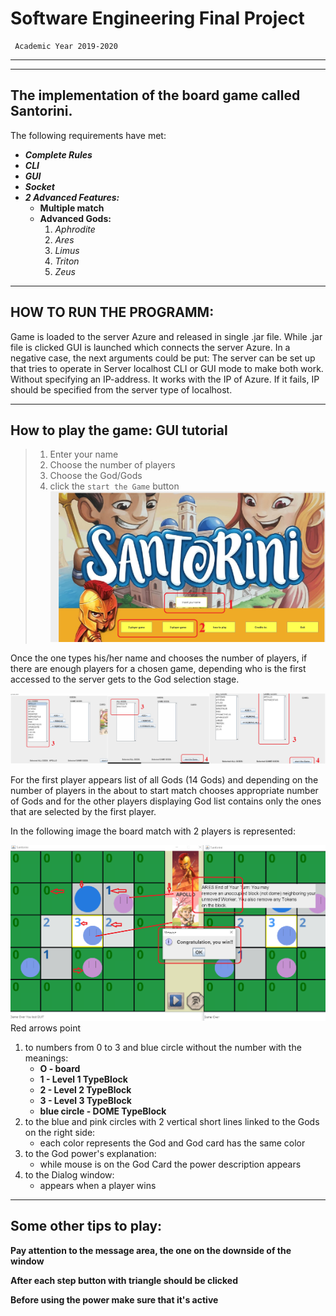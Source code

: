 
# Software Engineering Final Project
     Academic Year 2019-2020
-------------------------
*********
## The implementation of the board game called Santorini.
The following requirements have met:
* ***Complete Rules***
* ***CLI***
* ***GUI***
* ***Socket***
* ***2 Advanced Features:***
    - **Multiple match**
    - **Advanced Gods:**
        1. *Aphrodite*
        2. *Ares*
        3. *Limus*
        4. *Triton*
        5. *Zeus*

-------------------------
## HOW TO RUN THE PROGRAMM:

Game is loaded to the server Azure and released in single .jar file. While .jar file is clicked GUI is launched which connects the server Azure. In a negative case, the next arguments could be put:
The server can be set up that tries to operate in Server localhost  CLI or GUI  mode to make both work.
Without specifying an IP-address. It works with the IP of Azure. If it fails, IP should be specified from the server type of localhost.

-------------------------
## How to play the game: GUI tutorial

>1. Enter your name
>2. Choose the number of players
>3. Choose the God/Gods
>4. click the `start the Game` button
![Name and number of players](src/main/resources/123.png "Name and number of player")

Once the one types his/her name and chooses the number of players, if there are enough players for a chosen game, depending who is the first accessed to the server gets to the God selection  stage.

![God Selection](src/main/resources/godsel.jpg "God selection for the first player and the second")

 For the first player appears list of all Gods (14 Gods) and depending on the number of players in the about to start match chooses appropriate number of Gods and for the other players displaying God list contains only the ones that are selected by the first player.   
  
In the following image the board match with 2 players is represented:
 
![board](src/main/resources/game.png "Board")
Red arrows point 
1. to numbers from 0 to 3 and blue circle without the number with the meanings:
    - **O - board**
    - **1 - Level 1 TypeBlock**
    - **2 - Level 2 TypeBlock**
    - **3 - Level 3 TypeBlock**
    - **blue circle - DOME TypeBlock**
2. to the blue and pink circles with 2 vertical short lines linked to the Gods on the right side:
    - each color represents the God and God card has the same color
3. to the God power's explanation:
    - while mouse is on the God Card the power description appears
4. to the Dialog window:
    - appears when a player wins  

***************************************
## Some other tips to play:

**Pay attention to the message area, the one on the downside of the window** 

**After each step button with triangle should be clicked** 

**Before using the power make sure that it's active**

 
